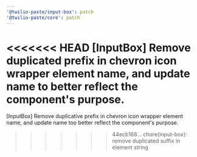 ```yaml
---
'@twilio-paste/input-box': patch
'@twilio-paste/core': patch
---
```


<<<<<<< HEAD
[InputBox] Remove duplicated prefix in chevron icon wrapper element name, and update name to better reflect the component's purpose.
=======
[InputBox] Remove duplicative prefix in chevron icon wrapper element name, and update name too better reflect the component's purpose.
>>>>>>> 44ecb168... chore(input-box): remove duplicated suffix in element string
